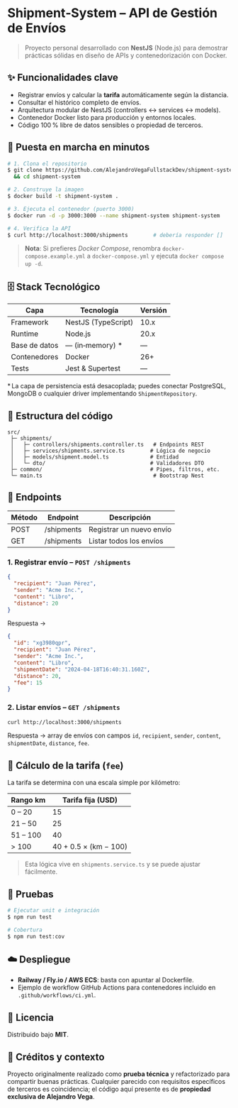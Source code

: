 # Shipment‑System – API de Gestión de Envíos

> Proyecto personal desarrollado con **NestJS** (Node.js) para demostrar prácticas sólidas en diseño de APIs y contenedorización con Docker.

## ✨ Funcionalidades clave

* Registrar envíos y calcular la **tarifa** automáticamente según la distancia.
* Consultar el histórico completo de envíos.
* Arquitectura modular de NestJS (controllers ↔ services ↔ models).
* Contenedor Docker listo para producción y entornos locales.
* Código 100 % libre de datos sensibles o propiedad de terceros.

## 🚀 Puesta en marcha en minutos

```bash
# 1. Clona el repositorio
$ git clone https://github.com/AlejandroVegaFullstackDev/shipment-system.git \
  && cd shipment-system

# 2. Construye la imagen
$ docker build -t shipment-system .

# 3. Ejecuta el contenedor (puerto 3000)
$ docker run -d -p 3000:3000 --name shipment-system shipment-system

# 4. Verifica la API
$ curl http://localhost:3000/shipments        # debería responder []
```

> **Nota**: Si prefieres *Docker Compose*, renombra `docker-compose.example.yml` a `docker-compose.yml` y ejecuta `docker compose up -d`.

## 🗄️ Stack Tecnológico

| Capa          | Tecnología          | Versión |
| ------------- | ------------------- | ------- |
| Framework     | NestJS (TypeScript) | 10.x    |
| Runtime       | Node.js             | 20.x    |
| Base de datos | — (in‑memory) \*    | —       |
| Contenedores  | Docker              | 26+     |
| Tests         | Jest & Supertest    | —       |

\* La capa de persistencia está desacoplada; puedes conectar PostgreSQL, MongoDB o cualquier driver implementando `ShipmentRepository`.

## 📂 Estructura del código

```
src/
 ├─ shipments/
 │   ├─ controllers/shipments.controller.ts   # Endpoints REST
 │   ├─ services/shipments.service.ts        # Lógica de negocio
 │   ├─ models/shipment.model.ts             # Entidad
 │   └─ dto/                                 # Validadores DTO
 ├─ common/                                  # Pipes, filtros, etc.
 └─ main.ts                                   # Bootstrap Nest
```

## 🔗 Endpoints

| Método | Endpoint   | Descripción              |
| ------ | ---------- | ------------------------ |
| POST   | /shipments | Registrar un nuevo envío |
| GET    | /shipments | Listar todos los envíos  |

### 1. Registrar envío – `POST /shipments`

```json
{
  "recipient": "Juan Pérez",
  "sender": "Acme Inc.",
  "content": "Libro",
  "distance": 20
}
```

Respuesta →

```json
{
  "id": "xg3980qpr",
  "recipient": "Juan Pérez",
  "sender": "Acme Inc.",
  "content": "Libro",
  "shipmentDate": "2024‑04‑18T16:40:31.160Z",
  "distance": 20,
  "fee": 15
}
```

### 2. Listar envíos – `GET /shipments`

```bash
curl http://localhost:3000/shipments
```

Respuesta → array de envíos con campos `id`, `recipient`, `sender`, `content`, `shipmentDate`, `distance`, `fee`.

## 🧮 Cálculo de la tarifa (`fee`)

La tarifa se determina con una escala simple por kilómetro:

| Rango km | Tarifa fija (USD)     |
| -------- | --------------------- |
| 0 – 20   | 15                    |
| 21 – 50  | 25                    |
| 51 – 100 | 40                    |
| > 100    | 40 + 0.5 × (km − 100) |

> Esta lógica vive en `shipments.service.ts` y se puede ajustar fácilmente.

## 🧪 Pruebas

```bash
# Ejecutar unit e integración
$ npm run test

# Cobertura
$ npm run test:cov
```

## ☁️ Despliegue

* **Railway / Fly.io / AWS ECS**: basta con apuntar al Dockerfile.
* Ejemplo de workflow GitHub Actions para contenedores incluido en `.github/workflows/ci.yml`.

## 📄 Licencia

Distribuido bajo **MIT**.

## 🤝 Créditos y contexto

Proyecto originalmente realizado como **prueba técnica** y refactorizado para compartir buenas prácticas. Cualquier parecido con requisitos específicos de terceros es coincidencia; el código aquí presente es de **propiedad exclusiva de Alejandro Vega**.
